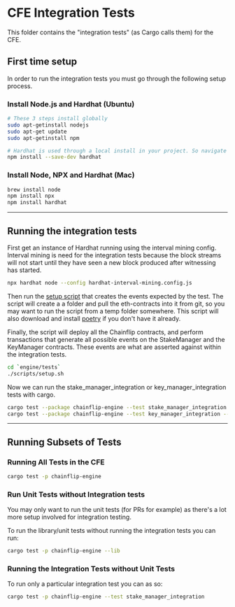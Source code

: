 # CFE Integration Tests

This folder contains the "integration tests" (as Cargo calls them) for the CFE.

## First time setup

In order to run the integration tests you must go through the following setup process.

### Install Node.js and Hardhat (Ubuntu)

```sh
# These 3 steps install globally
sudo apt-getinstall nodejs
sudo apt-get update
sudo apt-getinstall npm

# Hardhat is used through a local install in your project. So navigate into the `eth-contracts` repo 
npm install --save-dev hardhat
```

### Install Node, NPX and Hardhat (Mac)

```sh
brew install node
npm install npx
npm install hardhat
```

--------

## Running the integration tests

First get an instance of Hardhat running using the interval mining config. Interval mining is need for the integration tests because the block streams will not start until they have seen a new block produced after witnessing has started.

```sh
npx hardhat node --config hardhat-interval-mining.config.js
```

Then run the [setup script](scripts/setup.sh) that creates the events expected by the test. The script will create a a folder and pull the eth-contracts into it from git, so you may want to run the script from a temp folder somewhere. This script will also download and install [poetry](https://github.com/python-poetry/poetry) if you don't have it already.

Finally, the script will deploy all the Chainflip contracts, and perform transactions that generate all possible events on the StakeManager and the KeyManager contracts. These events are what are asserted against within the integration tests.

```sh
cd `engine/tests`
./scripts/setup.sh
```

Now we can run the stake_manager_integration or key_manager_integration tests with cargo.

```sh
cargo test --package chainflip-engine --test stake_manager_integration -- test_all_stake_manager_events --exact --nocapture
cargo test --package chainflip-engine --test key_manager_integration -- test_all_key_manager_events --exact --nocapture
```

--------

## Running Subsets of Tests

### Running All Tests in the CFE

```sh
cargo test -p chainflip-engine
```

### Run Unit Tests without Integration tests

You may only want to run the unit tests (for PRs for example) as there's a lot more setup involved for integration testing.

To run the library/unit tests without running the integration tests you can run:

```sh
cargo test -p chainflip-engine --lib
```

### Running the Integration Tests without Unit Tests

To run only a particular integration test you can as so:

```sh
cargo test -p chainflip-engine --test stake_manager_integration
```
